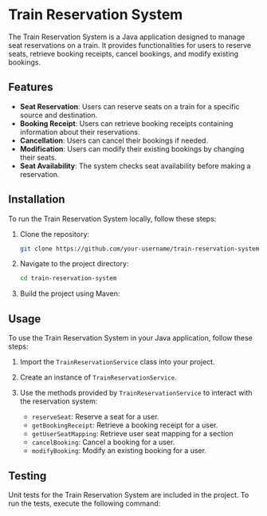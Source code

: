 # Train Reservation System

The Train Reservation System is a Java application designed to manage seat reservations on a train. It provides functionalities for users to reserve seats, retrieve booking receipts, cancel bookings, and modify existing bookings.

## Features

- **Seat Reservation**: Users can reserve seats on a train for a specific source and destination.
- **Booking Receipt**: Users can retrieve booking receipts containing information about their reservations.
- **Cancellation**: Users can cancel their bookings if needed.
- **Modification**: Users can modify their existing bookings by changing their seats.
- **Seat Availability**: The system checks seat availability before making a reservation.

## Installation

To run the Train Reservation System locally, follow these steps:

1. Clone the repository:

    ```bash
    git clone https://github.com/your-username/train-reservation-system.git
    ```

2. Navigate to the project directory:

    ```bash
    cd train-reservation-system
    ```

3. Build the project using Maven:


## Usage

To use the Train Reservation System in your Java application, follow these steps:

1. Import the `TrainReservationService` class into your project.

2. Create an instance of `TrainReservationService`.

3. Use the methods provided by `TrainReservationService` to interact with the reservation system:
   
   - `reserveSeat`: Reserve a seat for a user.
   - `getBookingReceipt`: Retrieve a booking receipt for a user.
   - `getUserSeatMapping`: Retrieve user seat mapping for a section
   - `cancelBooking`: Cancel a booking for a user.
   - `modifyBooking`: Modify an existing booking for a user.

## Testing

Unit tests for the Train Reservation System are included in the project. To run the tests, execute the following command:




